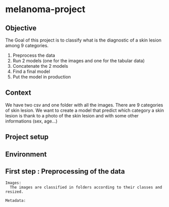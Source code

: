 # melanoma-project

## Objective

The Goal of this project is to classify what is the diagnostic of a skin lesion among 9 categories.

1. Preprocess the data
2. Run 2 models (one for the images and one for the tabular data)
3. Concatenate the 2 models
4. Find a final model
5. Put the model in production

## Context

We have two csv and one folder with all the images.
There are 9 categories of skin lesion.
We want to create a model that predict which category a skin lesion is thank to a photo of the skin lesion and with some other informations (sex, age...)

## Project setup
## Environment

## First step : Preprocessing of the data
    Images:
      The images are classified in folders according to their classes and resized.

    Metadata:
